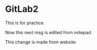 # GitLab2
This is for practice.

Now this next msg is edited from notepad.

This change is made from website
